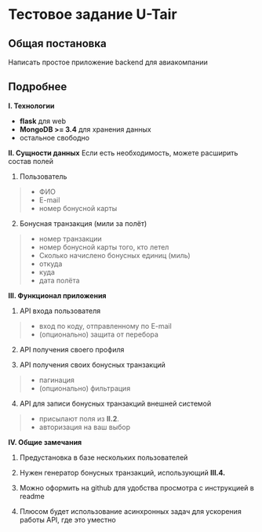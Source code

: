 Тестовое задание **U-Tair**
====================

Общая постановка
---------------------------
Написать простое приложение backend для авиакомпании


Подробнее
----------------

**I. Технологии**

 - **flask** для web
 - **MongoDB >= 3.4** для хранения данных
 - остальное свободно

**II. Сущности данных**
Если есть необходимость, можете расширить состав полей

 1. Пользователь
  > - ФИО
  > - E-mail
  > - номер бонусной карты

 2. Бонусная транзакция (мили за полёт)
 >- номер транзакции 
 >- номер бонусной карты того, кто летел
 >- Сколько начислено бонусных единиц (миль)
 >- откуда
 >- куда
 >- дата полёта


**III. Функционал приложения**

 1. API входа пользователя
 > - вход по коду, отправленному по E-mail
 > - (опционально) защита от перебора

 2. API получения своего профиля

 3. API получения своих бонусных транзакций
 > - пагинация
 > - (опционально) фильтрация

 4. API для записи бонусных транзакций внешней системой
 > - присылают поля из **II.2**.
 > - авторизация на ваш выбор


**IV. Общие замечания**

 1. Предустановка в базе нескольких пользователей

 2. Нужен генератор бонусных транзакций, использующий **III.4.**

 3. Можно оформить на github для удобства просмотра с инструкцией в readme

 4. Плюсом будет использование асинхронных задач для ускорения работы API, где это уместно
